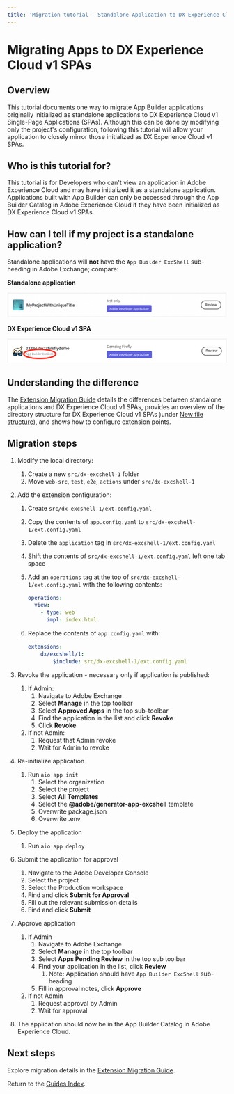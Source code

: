 ```yaml
---
title: 'Migration tutorial - Standalone Application to DX Experience Cloud SPA v1'
---
```


# Migrating Apps to DX Experience Cloud v1 SPAs

## Overview

This tutorial documents one way to migrate App Builder applications originally initialized as standalone applications to DX Experience Cloud v1 Single-Page Applications (SPAs). Although this can be done by modifying only the project's configuration, following this tutorial will allow your application to closely mirror those initialized as DX Experience Cloud v1 SPAs. 

## Who is this tutorial for?

This tutorial is for Developers who can't view an application in Adobe Experience Cloud and may have initialized it as a standalone application. Applications built with App Builder can only be accessed through the App Builder Catalog in Adobe Experience Cloud if they have been initialized as DX Experience Cloud v1 SPAs. 

## How can I tell if my project is a standalone application?

Standalone applications will **not** have the `App Builder ExcShell` sub-heading in Adobe Exchange; compare:

**Standalone application**

![Standalone Application](../../../images/experience_cloud_standalone_application.png)

**DX Experience Cloud v1 SPA**

![DX Experience Cloud SPA v1](../../../images/experience_cloud_dx_experience_cloud_spa.png)

## Understanding the difference

The [Extension Migration Guide](../extensions/extension_migration_guide.md#old-file-structure) details the differences between standalone applications and DX Experience Cloud v1 SPAs, provides an overview of the directory structure for DX Experience Cloud v1 SPAs )under [New file structure](../extensions/extension_migration_guide.md#new-file-structure)), and shows how to configure extension points. 

## Migration steps

1. Modify the local directory: 
   
   1. Create a new `src/dx-excshell-1` folder
   2. Move `web-src`, `test`, `e2e`, `actions` under `src/dx-excshell-1`

2. Add the extension configuration:
   
   1. Create `src/dx-excshell-1/ext.config.yaml` 
   
   2. Copy the contents of `app.config.yaml` to `src/dx-excshell-1/ext.config.yaml` 
   
   3. Delete the `application` tag in `src/dx-excshell-1/ext.config.yaml` 
   
   4. Shift the contents of `src/dx-excshell-1/ext.config.yaml` left one tab space 
   
   5. Add an `operations` tag at the top of `src/dx-excshell-1/ext.config.yaml` with the following contents: 
      
      ```yaml
      operations:
        view:
          - type: web
            impl: index.html
      ```
   
   6. Replace the contents of `app.config.yaml` with: 
      
      ```yaml
      extensions:
          dx/excshell/1:
              $include: src/dx-excshell-1/ext.config.yaml
      ```

3. Revoke the application - necessary only if application is published:
   
   1. If Admin:
      1. Navigate to Adobe Exchange 
      2. Select **Manage** in the top toolbar 
      3. Select **Approved Apps** in the top sub-toolbar
      4. Find the application in the list and click **Revoke**
      5. Click **Revoke**
   2. If not Admin:
      1. Request that Admin revoke
      2. Wait for Admin to revoke 

4. Re-initialize application 
   
   1. Run `aio app init`
      1. Select the organization 
      2. Select the project 
      3. Select **All Templates**
      4. Select the **@adobe/generator-app-excshell** template
      5. Overwrite package.json 
      6. Overwrite .env

5. Deploy the application
   
   1. Run `aio app deploy` 

6. Submit the application for approval
   
   1. Navigate to the Adobe Developer Console 
   2. Select the project
   3. Select the Production workspace 
   4. Find and click **Submit for Approval**
   5. Fill out the relevant submission details
   6. Find and click **Submit** 

7. Approve application 
   
   1. If Admin
      1. Navigate to Adobe Exchange 
      2. Select **Manage** in the top toolbar 
      3. Select **Apps Pending Review** in the top sub toolbar
      4. Find your application in the list, click **Review**
         1. Note: Application should have `App Builder ExcShell` sub-heading
      5. Fill in approval notes, click **Approve** 
   2. If not Admin
      1. Request approval by Admin
      2. Wait for approval

8. The application should now be in the App Builder Catalog in Adobe Experience Cloud.

## Next steps

Explore migration details in the [Extension Migration Guide](../extensions/extension_migration_guide.md).

Return to the [Guides Index](../../guides_index.md).
